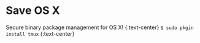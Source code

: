 Save OS X
=========

Secure binary package management for OS X! {:text-center}
`$ sudo pkgin install tmux` {:text-center}

